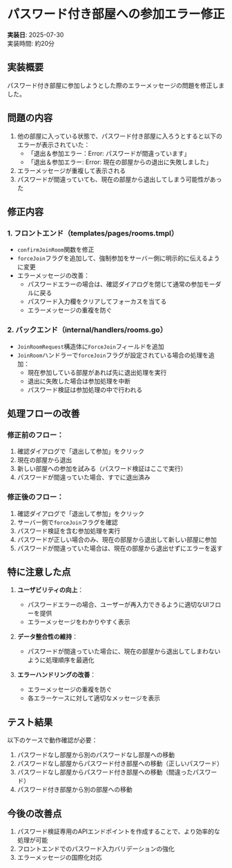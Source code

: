 # パスワード付き部屋への参加エラー修正

**実装日**: 2025-07-30  
実装時間: 約20分

## 実装概要

パスワード付き部屋に参加しようとした際のエラーメッセージの問題を修正しました。

## 問題の内容

1. 他の部屋に入っている状態で、パスワード付き部屋に入ろうとすると以下のエラーが表示されていた：
   - 「退出＆参加エラー：Error: パスワードが間違っています」
   - 「退出＆参加エラー: Error: 現在の部屋からの退出に失敗しました」
2. エラーメッセージが重複して表示される
3. パスワードが間違っていても、現在の部屋から退出してしまう可能性があった

## 修正内容

### 1. フロントエンド（templates/pages/rooms.tmpl）

- `confirmJoinRoom`関数を修正
- `forceJoin`フラグを追加して、強制参加をサーバー側に明示的に伝えるように変更
- エラーメッセージの改善：
  - パスワードエラーの場合は、確認ダイアログを閉じて通常の参加モーダルに戻る
  - パスワード入力欄をクリアしてフォーカスを当てる
  - エラーメッセージの重複を防ぐ

### 2. バックエンド（internal/handlers/rooms.go）

- `JoinRoomRequest`構造体に`ForceJoin`フィールドを追加
- `JoinRoom`ハンドラーで`forceJoin`フラグが設定されている場合の処理を追加：
  - 現在参加している部屋があれば先に退出処理を実行
  - 退出に失敗した場合は参加処理を中断
  - パスワード検証は参加処理の中で行われる

## 処理フローの改善

### 修正前のフロー：
1. 確認ダイアログで「退出して参加」をクリック
2. 現在の部屋から退出
3. 新しい部屋への参加を試みる（パスワード検証はここで実行）
4. パスワードが間違っていた場合、すでに退出済み

### 修正後のフロー：
1. 確認ダイアログで「退出して参加」をクリック
2. サーバー側で`forceJoin`フラグを確認
3. パスワード検証を含む参加処理を実行
4. パスワードが正しい場合のみ、現在の部屋から退出して新しい部屋に参加
5. パスワードが間違っていた場合は、現在の部屋から退出せずにエラーを返す

## 特に注意した点

1. **ユーザビリティの向上**：
   - パスワードエラーの場合、ユーザーが再入力できるように適切なUIフローを提供
   - エラーメッセージをわかりやすく表示

2. **データ整合性の維持**：
   - パスワードが間違っていた場合に、現在の部屋から退出してしまわないように処理順序を最適化

3. **エラーハンドリングの改善**：
   - エラーメッセージの重複を防ぐ
   - 各エラーケースに対して適切なメッセージを表示

## テスト結果

以下のケースで動作確認が必要：

1. パスワードなし部屋から別のパスワードなし部屋への移動
2. パスワードなし部屋からパスワード付き部屋への移動（正しいパスワード）
3. パスワードなし部屋からパスワード付き部屋への移動（間違ったパスワード）
4. パスワード付き部屋から別の部屋への移動

## 今後の改善点

1. パスワード検証専用のAPIエンドポイントを作成することで、より効率的な処理が可能
2. フロントエンドでのパスワード入力バリデーションの強化
3. エラーメッセージの国際化対応
